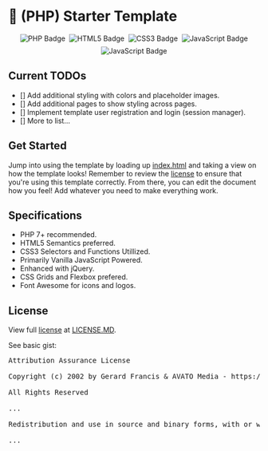 # :page_with_curl: (PHP) Starter Template
<div style="display: flex; align-items: center; flex-flow: row wrap; justify-content: center; gap: 0.5rem;" >
    <img src="https://img.shields.io/static/v1?label=PHP&message=Ready&color=2C445C&style=for-the-badge&logo=php" alt="PHP Badge">
    <img src="https://img.shields.io/static/v1?label=HTML5&message=Compliant&color=2C445C&style=for-the-badge&logo=html5" alt="HTML5 Badge">
    <img src="https://img.shields.io/static/v1?label=CSS3&message=Designed&color=2C445C&style=for-the-badge&logo=css3" alt="CSS3 Badge">
    <img src="https://img.shields.io/static/v1?label=JavaScript&message=Powered&color=2C445C&style=for-the-badge&logo=javascript" alt="JavaScript Badge">
    <img src="https://img.shields.io/static/v1?label=jQuery&message=Enhanced&color=2C445C&style=for-the-badge&logo=jquery" alt="JavaScript Badge">
</div>

## Current TODOs
- [] Add additional styling with colors and placeholder images.
- [] Add additional pages to show styling across pages.
- [] Implement template user registration and login (session manager).
- [] More to list...

## Get Started
Jump into using the template by loading up [index.html](/index.html) and taking a view on how the template looks! Remember
to review the [license](/LICENSE.MD) to ensure that you're using this template correctly. From there, you can edit the document how you feel! Add whatever you need to make everything work.

## Specifications
- PHP 7+ recommended.
- HTML5 Semantics preferred.
- CSS3 Selectors and Functions Utillized.
- Primarily Vanilla JavaScript Powered.
- Enhanced with jQuery.
- CSS Grids and Flexbox prefered.
- Font Awesome for icons and logos.

## License
View full [license](/LICENSE.MD) at [LICENSE.MD](/LICENSE.MD).  

See basic gist:  
  
<pre>
Attribution Assurance License

Copyright (c) 2002 by Gerard Francis & AVATO Media - https://avato.media/ & https://jagofr.github.io/

All Rights Reserved

...

Redistribution and use in source and binary forms, with or without modification, are permitted provided that the conditions below are met. These conditions require a modest attribution to Gerard Francis (the "Author"), who hopes that its promotional value may help justify the thousands of dollars in otherwise billable time invested in writing this and other freely available, open-source software.

...
</pre>
